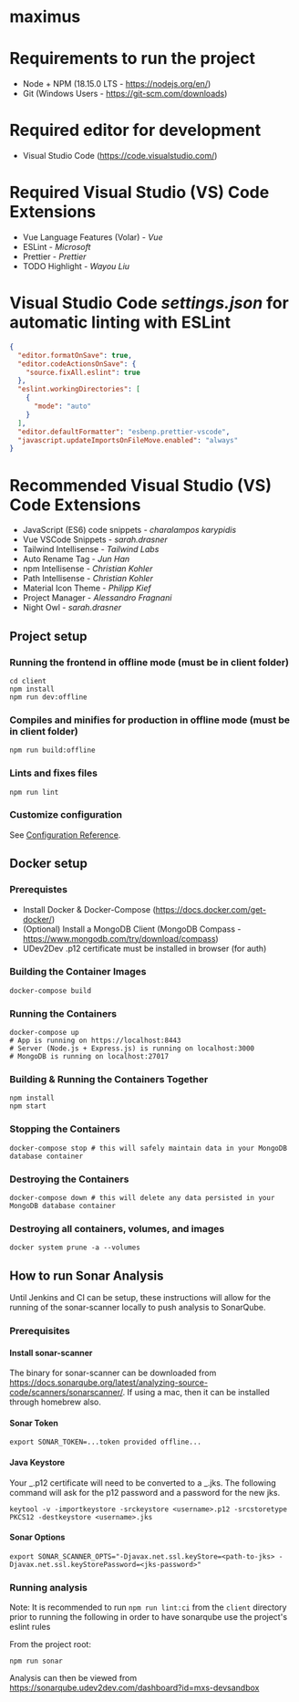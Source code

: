 # maximus

# Requirements to run the project

- Node + NPM (18.15.0 LTS - https://nodejs.org/en/)
- Git (Windows Users - https://git-scm.com/downloads)

# Required editor for development

- Visual Studio Code (https://code.visualstudio.com/)

# Required Visual Studio (VS) Code Extensions

- Vue Language Features (Volar) - _Vue_
- ESLint - _Microsoft_
- Prettier - _Prettier_
- TODO Highlight - _Wayou Liu_

# Visual Studio Code _settings.json_ for automatic linting with ESLint

```json
{
  "editor.formatOnSave": true,
  "editor.codeActionsOnSave": {
    "source.fixAll.eslint": true
  },
  "eslint.workingDirectories": [
    {
      "mode": "auto"
    }
  ],
  "editor.defaultFormatter": "esbenp.prettier-vscode",
  "javascript.updateImportsOnFileMove.enabled": "always"
}
```

# Recommended Visual Studio (VS) Code Extensions

- JavaScript (ES6) code snippets - _charalampos karypidis_
- Vue VSCode Snippets - _sarah.drasner_
- Tailwind Intellisense - _Tailwind Labs_
- Auto Rename Tag - _Jun Han_
- npm Intellisense - _Christian Kohler_
- Path Intellisense - _Christian Kohler_
- Material Icon Theme - _Philipp Kief_
- Project Manager - _Alessandro Fragnani_
- Night Owl - _sarah.drasner_

## Project setup

### Running the frontend in offline mode (must be in client folder)

```
cd client
npm install
npm run dev:offline
```

### Compiles and minifies for production in offline mode (must be in client folder)

```
npm run build:offline
```

### Lints and fixes files

```
npm run lint
```

### Customize configuration

See [Configuration Reference](https://cli.vuejs.org/config/).

## Docker setup

### Prerequistes

- Install Docker & Docker-Compose (https://docs.docker.com/get-docker/)
- (Optional) Install a MongoDB Client (MongoDB Compass - https://www.mongodb.com/try/download/compass)
- UDev2Dev .p12 certificate must be installed in browser (for auth)

### Building the Container Images

```
docker-compose build
```

### Running the Containers

```
docker-compose up
# App is running on https://localhost:8443
# Server (Node.js + Express.js) is running on localhost:3000
# MongoDB is running on localhost:27017
```

### Building & Running the Containers Together

```
npm install
npm start
```

### Stopping the Containers

```
docker-compose stop # this will safely maintain data in your MongoDB database container
```

### Destroying the Containers

```
docker-compose down # this will delete any data persisted in your MongoDB database container
```

### Destroying all containers, volumes, and images

```
docker system prune -a --volumes
```

## How to run Sonar Analysis

Until Jenkins and CI can be setup, these instructions will allow for the running of the sonar-scanner locally to push
analysis to SonarQube.

### Prerequisites

#### Install sonar-scanner

The binary for sonar-scanner can be downloaded from https://docs.sonarqube.org/latest/analyzing-source-code/scanners/sonarscanner/.
If using a mac, then it can be installed through homebrew also.

#### Sonar Token

```
export SONAR_TOKEN=...token provided offline...
```

#### Java Keystore

Your _.p12 certificate will need to be converted to a _.jks. The following command will ask for the p12 password and a
password for the new jks.

```
keytool -v -importkeystore -srckeystore <username>.p12 -srcstoretype PKCS12 -destkeystore <username>.jks
```

#### Sonar Options

```
export SONAR_SCANNER_OPTS="-Djavax.net.ssl.keyStore=<path-to-jks> -Djavax.net.ssl.keyStorePassword=<jks-password>"
```

### Running analysis

Note: It is recommended to run `npm run lint:ci` from the `client` directory prior to running the following in order to
have sonarqube use the project's eslint rules

From the project root:

```
npm run sonar
```

Analysis can then be viewed from https://sonarqube.udev2dev.com/dashboard?id=mxs-devsandbox
